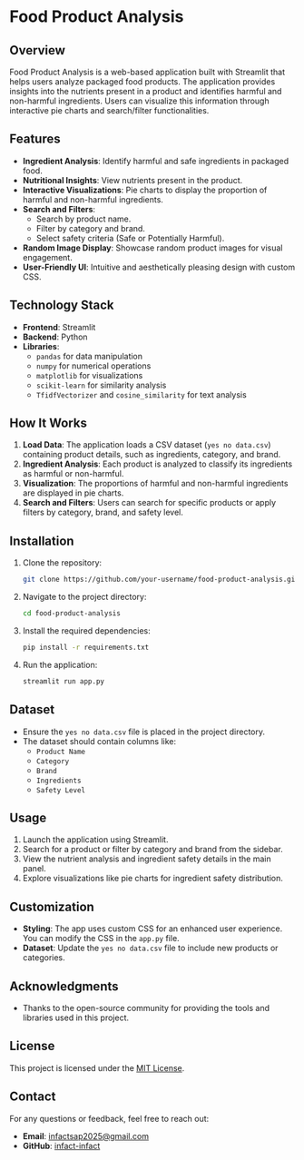 # Food Product Analysis

## Overview
Food Product Analysis is a web-based application built with Streamlit that helps users analyze packaged food products. The application provides insights into the nutrients present in a product and identifies harmful and non-harmful ingredients. Users can visualize this information through interactive pie charts and search/filter functionalities.

## Features
- **Ingredient Analysis**: Identify harmful and safe ingredients in packaged food.
- **Nutritional Insights**: View nutrients present in the product.
- **Interactive Visualizations**: Pie charts to display the proportion of harmful and non-harmful ingredients.
- **Search and Filters**:
  - Search by product name.
  - Filter by category and brand.
  - Select safety criteria (Safe or Potentially Harmful).
- **Random Image Display**: Showcase random product images for visual engagement.
- **User-Friendly UI**: Intuitive and aesthetically pleasing design with custom CSS.

## Technology Stack
- **Frontend**: Streamlit
- **Backend**: Python
- **Libraries**:
  - `pandas` for data manipulation
  - `numpy` for numerical operations
  - `matplotlib` for visualizations
  - `scikit-learn` for similarity analysis
  - `TfidfVectorizer` and `cosine_similarity` for text analysis

## How It Works
1. **Load Data**: The application loads a CSV dataset (`yes no data.csv`) containing product details, such as ingredients, category, and brand.
2. **Ingredient Analysis**: Each product is analyzed to classify its ingredients as harmful or non-harmful.
3. **Visualization**: The proportions of harmful and non-harmful ingredients are displayed in pie charts.
4. **Search and Filters**: Users can search for specific products or apply filters by category, brand, and safety level.

## Installation

1. Clone the repository:
    ```bash
    git clone https://github.com/your-username/food-product-analysis.git
    ```
2. Navigate to the project directory:
    ```bash
    cd food-product-analysis
    ```
3. Install the required dependencies:
    ```bash
    pip install -r requirements.txt
    ```
4. Run the application:
    ```bash
    streamlit run app.py
    ```

## Dataset
- Ensure the `yes no data.csv` file is placed in the project directory.
- The dataset should contain columns like:
  - `Product Name`
  - `Category`
  - `Brand`
  - `Ingredients`
  - `Safety Level`

## Usage
1. Launch the application using Streamlit.
2. Search for a product or filter by category and brand from the sidebar.
3. View the nutrient analysis and ingredient safety details in the main panel.
4. Explore visualizations like pie charts for ingredient safety distribution.

## Customization
- **Styling**: The app uses custom CSS for an enhanced user experience. You can modify the CSS in the `app.py` file.
- **Dataset**: Update the `yes no data.csv` file to include new products or categories.

## Acknowledgments
- Thanks to the open-source community for providing the tools and libraries used in this project.

## License
This project is licensed under the [MIT License](LICENSE).

## Contact
For any questions or feedback, feel free to reach out:
- **Email**: infactsap2025@gmail.com
- **GitHub**: [infact-infact](https://github.com/infact-innfact)
